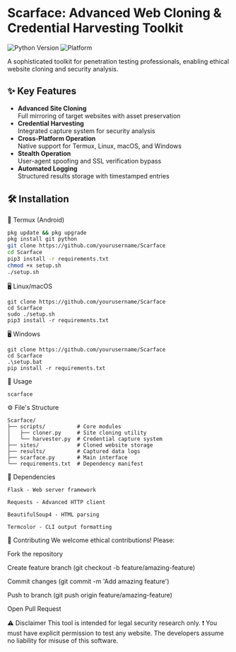 # Scarface: Advanced Web Cloning & Credential Harvesting Toolkit

![Python Version](https://img.shields.io/badge/python-3.8%2B-blue)
![Platform](https://img.shields.io/badge/platform-cross--platform-brightgreen)

A sophisticated toolkit for penetration testing professionals, enabling ethical website cloning and security analysis.

## ✨ Key Features

- **Advanced Site Cloning**  
  Full mirroring of target websites with asset preservation
- **Credential Harvesting**  
  Integrated capture system for security analysis
- **Cross-Platform Operation**  
  Native support for Termux, Linux, macOS, and Windows
- **Stealth Operation**  
  User-agent spoofing and SSL verification bypass
- **Automated Logging**  
  Structured results storage with timestamped entries

## 🛠️ Installation

📱 Termux (Android)
```bash
pkg update && pkg upgrade
pkg install git python
git clone https://github.com/yourusername/Scarface
cd Scarface
pip3 install -r requirements.txt
chmod +x setup.sh
./setup.sh
```
🖥️ Linux/macOS
```
git clone https://github.com/yourusername/Scarface
cd Scarface
sudo ./setup.sh
pip3 install -r requirements.txt
```
🖥️ Windows
```
git clone https://github.com/yourusername/Scarface
cd Scarface
.\setup.bat
pip install -r requirements.txt
```
🚀 Usage
```
scarface
```
⚙️ File's Structure
```
Scarface/
├── scripts/          # Core modules
│   ├── cloner.py     # Site cloning utility
│   └── harvester.py  # Credential capture system
├── sites/            # Cloned website storage
├── results/          # Captured data logs
├── scarface.py       # Main interface
└── requirements.txt  # Dependency manifest
```
🔧 Dependencies
```
Flask - Web server framework

Requests - Advanced HTTP client

BeautifulSoup4 - HTML parsing

Termcolor - CLI output formatting
```
🤝 Contributing
We welcome ethical contributions! Please:

Fork the repository

Create feature branch (git checkout -b feature/amazing-feature)

Commit changes (git commit -m 'Add amazing feature')

Push to branch (git push origin feature/amazing-feature)

Open Pull Request

⚠️ Disclaimer
This tool is intended for legal security research only.
❗ You must have explicit permission to test any website.
The developers assume no liability for misuse of this software.
